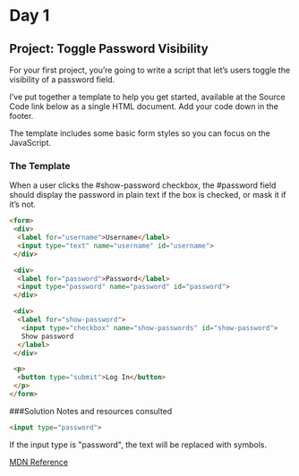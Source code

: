 # Day 1

## Project: Toggle Password Visibility

For your first project, you’re going to write a script that let’s users toggle the visibility of a password field.

I’ve put together a template to help you get started, available at the Source Code link below as a single HTML document. Add your code down in the footer.

The template includes some basic form styles so you can focus on the JavaScript.

### The Template

When a user clicks the #show-password checkbox, the #password field should display the password in plain text if the box is checked, or mask it if it’s not.

```HTML
<form>
 <div>
  <label for="username">Username</label>
  <input type="text" name="username" id="username">
 </div>

 <div>
  <label for="password">Password</label>
  <input type="password" name="password" id="password">
 </div>

 <div>
  <label for="show-password">
   <input type="checkbox" name="show-passwords" id="show-password">
   Show password
  </label>
 </div>

 <p>
  <button type="submit">Log In</button>
 </p>
</form>
```

###Solution Notes and resources consulted

```HTML
<input type="password">
```

If the input type is "password", the text will be replaced with symbols.

[MDN Reference](https://developer.mozilla.org/en-US/docs/Web/HTML/Element/input/password "Input element, type='password'")
